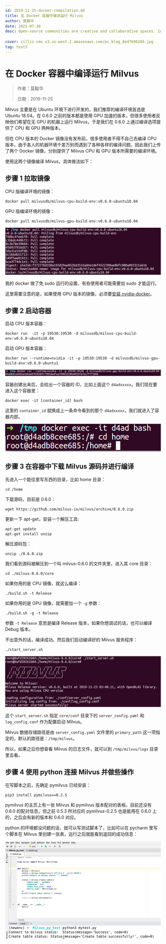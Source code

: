 ```yaml
---
id: 2019-11-25-docker-compilation.md
title: 在 Docker 容器中编译运行 Milvus
author: 莫毅华
date: 2021-07-30
desc: Open-source communities are creative and collaborative spaces. In that vein, the Milvus

cover: zilliz-cms.s3.us-west-2.amazonaws.com/pc_blog_8ed7696269.jpg
tag: test3
---
```


# 在 Docker 容器中编译运行 Milvus

> 作者：莫毅华
>
> 日期：2019-11-25

Milvus 主要是在 Ubuntu 环境下进行开发的，我们推荐的编译环境首选是 Ubuntu 18.04。在 0.6.0 之前的版本都是使用 GPU 加速的版本，但很多使用者反映他们希望在无 GPU 的机器上运行 Milvus，于是我们在 0.6.0 上通过编译选项提供了 CPU 和 GPU 两种版本。

但在 CPU 版本的 Docker 镜像没有发布前，很多使用者不得不自己去编译 CPU 版本，由于各人的机器环境千差万别而遇到了各种各样的编译问题。因此我们上传了两个 Docker 镜像，分别提供了 Milvus CPU 和 GPU 版本所需要的编译环境。

使用这两个镜像编译 Milvus，具体做法如下：

## 步骤 1 拉取镜像

CPU 版编译环境的镜像：

```
docker pull milvusdb/milvus-cpu-build-env:v0.6.0-ubuntu18.04
```

GPU 版编译环境的镜像：

```
docker pull milvusdb/milvus-gpu-build-env:v0.6.0-ubuntu18.04
```

![docker_image](https://raw.githubusercontent.com/milvus-io/community/master/blog/assets/docker_compile/docker_image.png)

我的 docker 做了免 sudo 运行的设置，有些使用者可能需要加 sudo 才能运行。

这里需要注意的是，如果使用 GPU 版本的镜像，必须要[安装 nvidia-docker](https://github.com/NVIDIA/nvidia-docker/)。

## 步骤 2 启动容器

启动 CPU 版本容器：

```
docker run  -it -p 19530:19530 -d milvusdb/milvus-cpu-build-env:v0.6.0-ubuntu18.04
```

启动 GPU 版本容器：

```
docker run --runtime=nvidia -it -p 19530:19530 -d milvusdb/milvus-gpu-build-env:v0.6.0-ubuntu1
```

![docker_run](https://raw.githubusercontent.com/milvus-io/community/master/blog/assets/docker_compile/docker_run_gpu.png)

容器创建出来后，会给出一个容器的 ID，比如上面这个 `d4adxxxxx`。我们现在要进入这个容器里：

```
docker exec -it [container_id] bash
```

这里的 `container_id` 就换成上一条命令看到的那个 `d4adxxxxx`，我们就进入了容器内部。

![docker_exec](https://raw.githubusercontent.com/milvus-io/community/master/blog/assets/docker_compile/docker_exec.png)

## 步骤 3 在容器中下载 Milvus 源码并进行编译

先进入一个能往里写东西的目录，比如 home 目录：

```
cd /home
```

下载源码，目前是 0.6.0：

```
wget https://github.com/milvus-io/milvus/archive/0.6.0.zip
```

更新一下 apt-get，安装一个解压工具:

```
apt-get update
apt-get install unzip
```

解压源码包：

```
unzip ./0.6.0.zip
```

我们看到源码被解压到一个叫 milvus-0.6.0 的文件夹里，进入其 core 目录：

```
cd ./milvus-0.6.0/core
```

如果你用的是 CPU 镜像，就这么编译：

```
./build.sh -t Release
```

如果你用的是 GPU 镜像，就需要加一个 `-g` 参数：

```
./build.sh -g -t Release
```

参数 `-t Release` 意思是编译 Release 版本，如果你想调试的话，也可以编译 Debug 版本。

不出意外的话，编译成功。然后我们启动编译好的 Milvus 服务程序：

```
./start_server.sh
```

![server_start](https://raw.githubusercontent.com/milvus-io/community/master/blog/assets/docker_compile/server_start.png)

这个 `start_server.sh` 指定 `core/conf` 目录下的 `server_config.yaml` 和 `log_config.conf` 作为配置启动 Milvus。

Milvus 数据存储路径是由 `server_config.yaml` 文件里的 `primary_path` 这一项指定的，默认的路径是：`/tmp/milvus`。

所以，如果之后你想查看 Milvus 的日志文件，就可以到 `/tmp/milvus/logs` 目录里去看。

## 步骤 4 使用 python 连接 Milvus 并做些操作

在写脚本之前，先确定 pymilvus 已经安装：

```
pip3 install pymilvus==0.2.5
```

pymilvus 的主页上有一张 Milvus 和 pymilvus 版本配对的表格，目前还没有 0.6.0 的配对信息，但之前 0.5.3 所对应的 pymilvus-0.2.5 也是能用在 0.6.0 上的，之后会有新的版本和 0.6.0 对应。

python 的环境都没问题的话，就可以写测试脚本了，比如可以在 pycharm 里写个脚本在 Milvus 里创建一张表，运行之后就能看到返回的成功信息：

![connect_py](https://raw.githubusercontent.com/milvus-io/community/master/blog/assets/docker_compile/connect_py.png)
